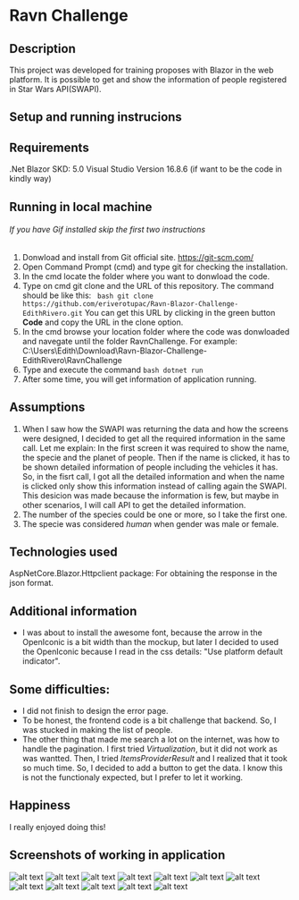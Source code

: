 # Ravn Challenge

## Description

This project was developed for training proposes with Blazor in the web platform. It is possible to get and show the information of people registered in Star Wars API(SWAPI).

## Setup and running instrucions
## Requirements
.Net Blazor SKD: 5.0
Visual Studio Version 16.8.6 (if want to be the code in kindly way)
## Running in local machine
###### If you have Gif installed skip the first two instructions
1. Donwload and install from Git official site. https://git-scm.com/
2. Open Command Prompt (cmd) and type git for checking the installation.
4. In the cmd locate the folder where you want to donwload the code.
5. Type on cmd git clone and the URL of this repository. The command should be like this: ``` bash git clone https://github.com/eriverotupac/Ravn-Blazor-Challenge-EdithRivero.git```
You can get this URL by clicking in the green button **Code** and copy the URL in the clone option. 
5. In the cmd browse your location folder where the code was donwloaded and navegate until the folder RavnChallenge.
For example: C:\Users\Edith\Download\Ravn-Blazor-Challenge-EdithRivero\RavnChallenge
6. Type and execute the command ```bash dotnet run```
7. After some time, you will get information of application running.

## Assumptions
1. When I saw how the SWAPI was returning the data and how the screens were designed, I decided to get all the required information in the same call. Let me explain:
In the first screen it was required to show the name, the specie and the planet of people. Then if the name is clicked, it has to be shown detailed information of people including the vehicles it has. 
So, in the fisrt call, I got all the detailed information and when the name is clicked only show this information instead of calling again the SWAPI.
This desicion was made because the information is few, but maybe in other scenarios, I will call API to get the detailed information.
2. The number of the species could be one or more, so I take the first one.
3. The specie was considered *human* when gender was male or female. 

## Technologies used
AspNetCore.Blazor.Httpclient package: For obtaining the response in the json format.

## Additional information
- I was about to install the awesome font, because the arrow in the OpenIconic is a bit width than the mockup, but later I decided to used the OpenIconic because I read in the css details: "Use platform default indicator". 

## Some difficulties:
- I did not finish to design the error page. 
- To be honest, the frontend code is a bit challenge that backend. So, I was stucked in making the list of people.
- The other thing that made me search a lot on the internet, was how to handle the pagination. I first tried *Virtualization*, but it did not work as was wantted. Then, I tried  *ItemsProviderResult* and I realized that it took so much time. So, I decided to add a button to get the data. I know this is not the functionaly expected, but I prefer to let it working.

## Happiness
I really enjoyed doing this!

## Screenshots of working in application
![alt text](https://github.com/eriverotupac/Ravn-Blazor-Challenge-EdithRivero/blob/master/RavnChallenge/wwwroot/screenshots/sc01.JPG?raw=true)
![alt text](https://github.com/eriverotupac/Ravn-Blazor-Challenge-EdithRivero/blob/master/RavnChallenge/wwwroot/screenshots/sc02.JPG?raw=true)
![alt text](https://github.com/eriverotupac/Ravn-Blazor-Challenge-EdithRivero/blob/master/RavnChallenge/wwwroot/screenshots/sc03.JPG?raw=true)
![alt text](https://github.com/eriverotupac/Ravn-Blazor-Challenge-EdithRivero/blob/master/RavnChallenge/wwwroot/screenshots/sc04.JPG?raw=true)
![alt text](https://github.com/eriverotupac/Ravn-Blazor-Challenge-EdithRivero/blob/master/RavnChallenge/wwwroot/screenshots/sc05.JPG?raw=true)
![alt text](https://github.com/eriverotupac/Ravn-Blazor-Challenge-EdithRivero/blob/master/RavnChallenge/wwwroot/screenshots/sc06.JPG?raw=true)
![alt text](https://github.com/eriverotupac/Ravn-Blazor-Challenge-EdithRivero/blob/master/RavnChallenge/wwwroot/screenshots/sc07.JPG?raw=true)
![alt text](https://github.com/eriverotupac/Ravn-Blazor-Challenge-EdithRivero/blob/master/RavnChallenge/wwwroot/screenshots/sc08.JPG?raw=true)
![alt text](https://github.com/eriverotupac/Ravn-Blazor-Challenge-EdithRivero/blob/master/RavnChallenge/wwwroot/screenshots/sc09.JPG?raw=true)
![alt text](https://github.com/eriverotupac/Ravn-Blazor-Challenge-EdithRivero/blob/master/RavnChallenge/wwwroot/screenshots/sc10.JPG?raw=true)
![alt text](https://github.com/eriverotupac/Ravn-Blazor-Challenge-EdithRivero/blob/master/RavnChallenge/wwwroot/screenshots/sc11.JPG?raw=true)
![alt text](https://github.com/eriverotupac/Ravn-Blazor-Challenge-EdithRivero/blob/master/RavnChallenge/wwwroot/screenshots/sc12.JPG?raw=true)


